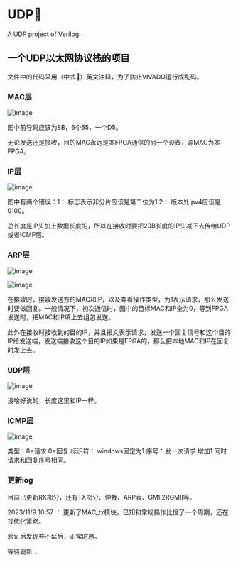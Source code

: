 # UDP🎈
A UDP project of Verilog.

## 一个UDP以太网协议栈的项目

文件中的代码采用（中式🤣）英文注释，为了防止VIVADO运行成乱码。
### MAC层
![image](https://github.com/Vikkdsun/UDP/assets/114153159/c50a3a43-966b-4c20-a68a-ceabd903f2fd)

图中前导码应该为8B，6个55，一个D5。

无论发送还是接收，目的MAC永远是本FPGA通信的另一个设备，源MAC为本FPGA。

### IP层
![image](https://github.com/Vikkdsun/UDP/assets/114153159/38eea051-8068-448e-bd49-fe060411cfd1)

图中有两个错误：1： 标志表示非分片应该是第二位为1 2： 版本处ipv4应该是0100。

总长度是IP头加上数据长度的，所以在接收时要把20B长度的IP头减下去传给UDP或者ICMP层。

### ARP层
![image](https://github.com/Vikkdsun/UDP/assets/114153159/4af59e2e-2849-4cf0-8a1d-9c4fecaff7ee)

![image](https://github.com/Vikkdsun/UDP/assets/114153159/7d0f6fcc-7f20-4852-a188-66bc7c47325e)

在接收时，接收发送方的MAC和IP，以及查看操作类型，为1表示请求，那么发送时要做回复。一般情况下，初次通信时，图中的目标MAC和IP全为0，等到FPGA发送时，把MAC和IP填上去组包发送。

此外在接收时接收到的目的IP，并且报文表示请求，发送一个回复信号和这个目的IP给发送端，发送端接收这个目的IP如果是FPGA的，那么把本地MAC和IP在回复时发上去。

### UDP层
![image](https://github.com/Vikkdsun/UDP/assets/114153159/3d64292f-648a-4f4d-9dd4-bba9266b352d)


没啥好说的，长度这里和IP一样。

### ICMP层
![image](https://github.com/Vikkdsun/UDP/assets/114153159/fa27c8b5-b3a0-4a72-8fd3-5b9f4283b87f)


类型：8=请求 0=回复 标识符： windows固定为1  序号：发一次请求 增加1 同时请求和回复序号相同。

### 更新log

目前已更新RX部分，还有TX部分、仲裁、ARP表、GMII2RGMII等。

2023/11/9 10:57  ：  更新了MAC_tx模块，已知和常规操作比慢了一个周期，还在找优化策略。

验证后发现并不延后，正常时序。

等待更新...
